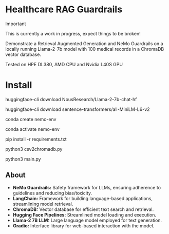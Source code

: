 # Healthcare RAG Guardrails

> [!IMPORTANT]
> This is currently a work in progress, expect things to be broken!

Demonstrate a Retrieval Augmented Generation and NeMo Guardrails on a locally running Llama-2-7b model with 100 medical records in a ChromaDB vector database.

Tested on HPE DL380, AMD CPU and Nvidia L40S GPU

# Install
huggingface-cli download NousResearch/Llama-2-7b-chat-hf

huggingface-cli download sentence-transformers/all-MiniLM-L6-v2 

conda create nemo-env 

conda activate nemo-env

pip install -r requirements.txt 

python3 csv2chromadb.py

python3 main.py

## About

* __NeMo Guardrails:__ Safety framework for LLMs, ensuring adherence to guidelines and reducing bias/toxicity.
* __LangChain:__ Framework for building language-based applications, streamlining model retrieval.
* __ChromaDB:__ Vector database for efficient text search and retrieval. 
* __Hugging Face Pipelines:__ Streamlined model loading and execution. 
* __Llama-2 7B LLM:__ Large language model employed for text generation.
* __Gradio:__ Interface library for web-based interaction with the model. 
